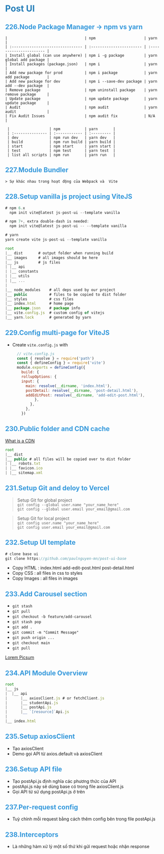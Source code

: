# <span style="color: #2980b9">Post UI</span>

## <span style="color: #3498db">226.Node Package Manager -> npm vs yarn</span>
    |                                   | npm                      | yarn                    |
    | :-------------------------------- | :----------------------- | :---------------------- |
    | Install global (can use anywhere) | npm i -g package         | yarn global add package |
    | Install packages (package.json)   | npm i                    | yarn                    |
    | Add new package for prod          | npm i package            | yarn add package        |
    | Add new package for dev           | npm i --save-dev package | yarn add --dev package  |
    | Remove package                    | npm uninstall package    | yarn remove package     |
    | Update package                    | npm update package       | yarn update package     |
    | Audit                             | npm audit                | yarn audit              |
    | Fix Audit Issues                  | npm audit fix            | N/A                     |

     |                  | npm           | yarn       |
     | :--------------- | :------------ | :--------- |
     | dev              | npm run dev   | yarn dev   |
     | build            | npm run build | yarn build |
     | start            | npm start     | yarn start |
     | test             | npm test      | yarn test  |
     | list all scripts | npm run       | yarn run   |

## <span style="color: #3498db">227.Module Bundler</span>
    > Sự khác nhau trong hoạt động của Webpack và  Vite

## <span style="color: #3498db">228.Setup vanilla js project using ViteJS</span>
  ```javascript
  # npm 6.x
    npm init vite@latest js-post-ui --template vanilla

  # npm 7+, extra double-dash is needed:
    npm init vite@latest js-post-ui -- --template vanilla

  # yarn
  yarn create vite js-post-ui --template vanilla
  ```

  ```javascript
  root
|__ dist       # output folder when running build
|__ images     # all images should be here
|__ js         # js files
| |__ api
| |__ constants
| |__ utils
| |__ ...
|
|__ node_modules    # all deps used by our project
|__ public          # files to be copied to dist folder
|__ styles          # css files
|__ index.html      # home page
|__ package.json    # package info
|__ vite.config.js  # custom config of vitejs
|__ yarn.lock       # generated by yarn

  ```

## <span style="color: #3498db">229.Config multi-page for ViteJS</span>
- Create `vite.config.js` with
  
  ```javascript
    // vite.config.js
    const { resolve } = require('path')
    const { defineConfig } = require('vite')
    module.exports = defineConfig({
      build: {
      rollupOptions: {
      input: {
        main: resolve(__dirname, 'index.html'),
        postDetail: resolve(__dirname, 'post-detail.html'),
        addEditPost: resolve(__dirname, 'add-edit-post.html'),
            }, 
          },
        }, 
      })
  ``` 

## <span style="color: #3498db">230.Public folder and CDN cache</span>
[What is a CDN](https://www.imperva.com/learn/performance/what-is-cdn-how-it-works/)

```javascript
root
|__ dist
|__ public # all files will be copied over to dist folder 
| |__ robots.txt
| |__ favicon.ico
| |__ sitemap.xml
```

## <span style="color: #3498db">231.Setup Git and deloy to Vercel</span>
  > Setup Git for global project  
  > ```git config --global user.name "your_name_here"```  
  >```git config --global user.email your_email@gmail.com```

  > Setup Git for local project  
  > ```git config user.name "your_name_here"```  
  >```git config user.email your_email@gmail.com```


## <span style="color: #3498db">232.Setup UI template</span>
```javascript
# clone base ui
git clone https://github.com/paulnguyen-mn/post-ui-base
```
- Copy HTML : index.html add-edit-post.html post-detail.html
- Copy CSS : all files in css to styles
- Copy Images : all files in images

## <span style="color: #3498db">233.Add Carousel section</span>
- `git stash`
- `git pull`
- `git checkout -b feature/add-carousel`
- `git stash pop`
- `git add .`
- `git commit -m "Commit Message"`
- `git push origin ...`
- `git checkout main`
- `git pull`

[Lorem Picsum](https://picsum.photos/)

## <span style="color: #3498db">234.API Module Overview</span>
```javascript
root
|__ js
|  |__ api
|      |__ axiosClient.js # or fetchClient.js
|      |__ studentApi.js
|      |__ postApi.js
|      |__ `[resource]`Api.js
|
|__ index.html
```

## <span style="color: #3498db">235.Setup axiosClient</span>
- Tạo axiosClient
- Demo gọi API từ axios.default và axiosClient

## <span style="color: #3498db">236.Setup API file</span>
- Tạo postApi.js định nghĩa các phương thức của API
- postApi.js này sẽ dùng base có trong file axiosClient.js
- Gọi API từ sử dụng postApi.js ở trên

## <span style="color: #3498db">237.Per-request config</span>
- Tuỳ chỉnh mỗi request bằng cách thêm config bên trong file postApi.js

## <span style="color: #3498db">238.Interceptors</span>
- Là những hàm xử lý một số thứ khi gửi request hoặc nhận response
